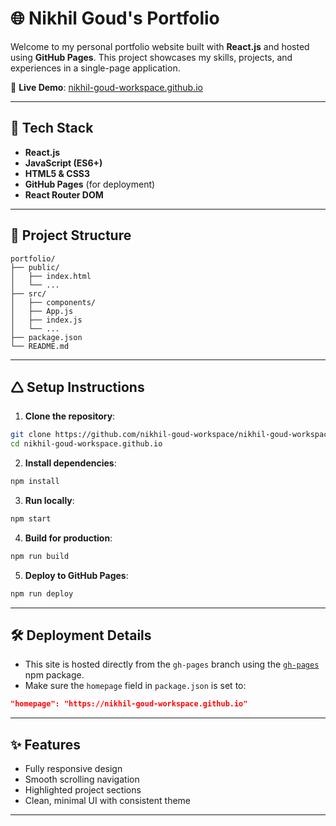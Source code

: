# 🌐 Nikhil Goud's Portfolio

Welcome to my personal portfolio website built with **React.js** and hosted using **GitHub Pages**. This project showcases my skills, projects, and experiences in a single-page application.

🔗 **Live Demo**: [nikhil-goud-workspace.github.io](https://nikhil-goud-workspace.github.io)

---

## 🚀 Tech Stack

- **React.js**
- **JavaScript (ES6+)**
- **HTML5 & CSS3**
- **GitHub Pages** (for deployment)
- **React Router DOM**

---

## 📁 Project Structure

```
portfolio/
├── public/
│   ├── index.html
│   └── ...
├── src/
│   ├── components/
│   ├── App.js
│   ├── index.js
│   └── ...
├── package.json
└── README.md
```

---

## 🛆 Setup Instructions

1. **Clone the repository**:

```bash
git clone https://github.com/nikhil-goud-workspace/nikhil-goud-workspace.github.io.git
cd nikhil-goud-workspace.github.io
```

2. **Install dependencies**:

```bash
npm install
```

3. **Run locally**:

```bash
npm start
```

4. **Build for production**:

```bash
npm run build
```

5. **Deploy to GitHub Pages**:

```bash
npm run deploy
```

---

## 🛠️ Deployment Details

- This site is hosted directly from the `gh-pages` branch using the [`gh-pages`](https://www.npmjs.com/package/gh-pages) npm package.
- Make sure the `homepage` field in `package.json` is set to:

```json
"homepage": "https://nikhil-goud-workspace.github.io"
```

---

## ✨ Features

- Fully responsive design
- Smooth scrolling navigation
- Highlighted project sections
- Clean, minimal UI with consistent theme

---